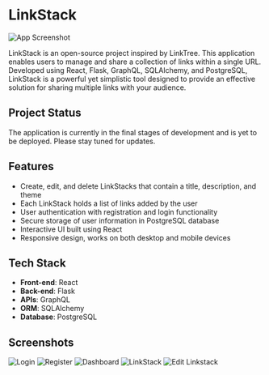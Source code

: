 # LinkStack

![App Screenshot](https://media.discordapp.net/attachments/1107507631515521144/1110000569382350908/Screenshot_2023-05-21_at_2.11.32_PM.png?width=2144&height=1138)

LinkStack is an open-source project inspired by LinkTree. This application enables users to manage and share a collection of links within a single URL. Developed using React, Flask, GraphQL, SQLAlchemy, and PostgreSQL, LinkStack is a powerful yet simplistic tool designed to provide an effective solution for sharing multiple links with your audience.

## Project Status
The application is currently in the final stages of development and is yet to be deployed. Please stay tuned for updates.

## Features

- Create, edit, and delete LinkStacks that contain a title, description, and theme
- Each LinkStack holds a list of links added by the user
- User authentication with registration and login functionality
- Secure storage of user information in PostgreSQL database
- Interactive UI built using React
- Responsive design, works on both desktop and mobile devices

## Tech Stack

- **Front-end**: React
- **Back-end**: Flask
- **APIs**: GraphQL
- **ORM**: SQLAlchemy
- **Database**: PostgreSQL

## Screenshots
![Login](https://media.discordapp.net/attachments/1107507631515521144/1110000569751437332/Screenshot_2023-05-21_at_2.11.47_PM.png?width=2144&height=1138)
![Register](https://media.discordapp.net/attachments/1107507631515521144/1110000570066014279/Screenshot_2023-05-21_at_2.11.53_PM.png?width=2144&height=1138)
![Dashboard](https://media.discordapp.net/attachments/1107507631515521144/1110000570372206592/Screenshot_2023-05-21_at_2.25.24_PM.png?width=2142&height=1138)
![LinkStack](https://media.discordapp.net/attachments/1107507631515521144/1110000570607075399/Screenshot_2023-05-21_at_2.26.10_PM.png?width=2138&height=1138)
![Edit Linkstack](https://media.discordapp.net/attachments/1107507631515521144/1110000570854543450/Screenshot_2023-05-21_at_2.26.26_PM.png?width=2138&height=1138)
